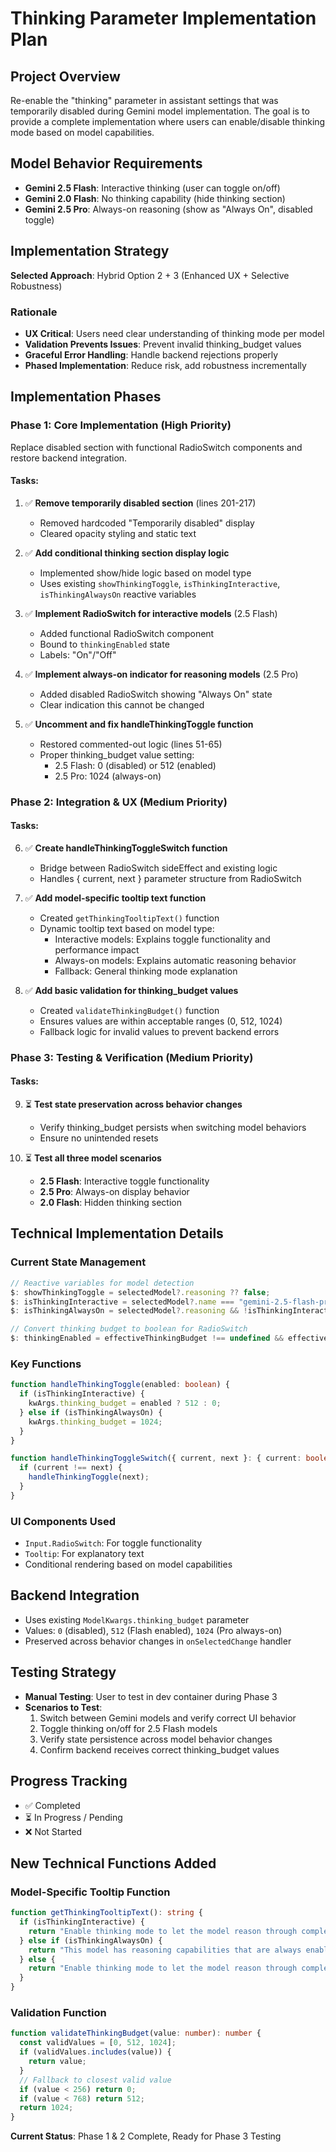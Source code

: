 # Thinking Parameter Implementation Plan

## Project Overview
Re-enable the "thinking" parameter in assistant settings that was temporarily disabled during Gemini model implementation. The goal is to provide a complete implementation where users can enable/disable thinking mode based on model capabilities.

## Model Behavior Requirements
- **Gemini 2.5 Flash**: Interactive thinking (user can toggle on/off)
- **Gemini 2.0 Flash**: No thinking capability (hide thinking section)
- **Gemini 2.5 Pro**: Always-on reasoning (show as "Always On", disabled toggle)

## Implementation Strategy
**Selected Approach**: Hybrid Option 2 + 3 (Enhanced UX + Selective Robustness)

### Rationale
- **UX Critical**: Users need clear understanding of thinking mode per model
- **Validation Prevents Issues**: Prevent invalid thinking_budget values
- **Graceful Error Handling**: Handle backend rejections properly
- **Phased Implementation**: Reduce risk, add robustness incrementally

## Implementation Phases

### Phase 1: Core Implementation (High Priority)
Replace disabled section with functional RadioSwitch components and restore backend integration.

#### Tasks:
1. ✅ **Remove temporarily disabled section** (lines 201-217)
   - Removed hardcoded "Temporarily disabled" display
   - Cleared opacity styling and static text

2. ✅ **Add conditional thinking section display logic**
   - Implemented show/hide logic based on model type
   - Uses existing `showThinkingToggle`, `isThinkingInteractive`, `isThinkingAlwaysOn` reactive variables

3. ✅ **Implement RadioSwitch for interactive models** (2.5 Flash)
   - Added functional RadioSwitch component
   - Bound to `thinkingEnabled` state
   - Labels: "On"/"Off"

4. ✅ **Implement always-on indicator for reasoning models** (2.5 Pro)
   - Added disabled RadioSwitch showing "Always On" state
   - Clear indication this cannot be changed

5. ✅ **Uncomment and fix handleThinkingToggle function**
   - Restored commented-out logic (lines 51-65)
   - Proper thinking_budget value setting:
     - 2.5 Flash: 0 (disabled) or 512 (enabled)
     - 2.5 Pro: 1024 (always-on)

### Phase 2: Integration & UX (Medium Priority)

#### Tasks:
6. ✅ **Create handleThinkingToggleSwitch function**
   - Bridge between RadioSwitch sideEffect and existing logic
   - Handles { current, next } parameter structure from RadioSwitch

7. ✅ **Add model-specific tooltip text function**
   - Created `getThinkingTooltipText()` function
   - Dynamic tooltip text based on model type:
     - Interactive models: Explains toggle functionality and performance impact
     - Always-on models: Explains automatic reasoning behavior
     - Fallback: General thinking mode explanation

8. ✅ **Add basic validation for thinking_budget values**
   - Created `validateThinkingBudget()` function
   - Ensures values are within acceptable ranges (0, 512, 1024)
   - Fallback logic for invalid values to prevent backend errors

### Phase 3: Testing & Verification (Medium Priority)

#### Tasks:
9. ⏳ **Test state preservation across behavior changes**
   - Verify thinking_budget persists when switching model behaviors
   - Ensure no unintended resets

10. ⏳ **Test all three model scenarios**
    - **2.5 Flash**: Interactive toggle functionality
    - **2.5 Pro**: Always-on display behavior  
    - **2.0 Flash**: Hidden thinking section

## Technical Implementation Details

### Current State Management
```typescript
// Reactive variables for model detection
$: showThinkingToggle = selectedModel?.reasoning ?? false;
$: isThinkingInteractive = selectedModel?.name === "gemini-2.5-flash-preview-05-20" || selectedModel?.name === "gemini-2.5-flash";
$: isThinkingAlwaysOn = selectedModel?.reasoning && !isThinkingInteractive;

// Convert thinking budget to boolean for RadioSwitch
$: thinkingEnabled = effectiveThinkingBudget !== undefined && effectiveThinkingBudget > 0;
```

### Key Functions
```typescript
function handleThinkingToggle(enabled: boolean) {
  if (isThinkingInteractive) {
    kwArgs.thinking_budget = enabled ? 512 : 0;
  } else if (isThinkingAlwaysOn) {
    kwArgs.thinking_budget = 1024;
  }
}

function handleThinkingToggleSwitch({ current, next }: { current: boolean; next: boolean }) {
  if (current !== next) {
    handleThinkingToggle(next);
  }
}
```

### UI Components Used
- `Input.RadioSwitch`: For toggle functionality
- `Tooltip`: For explanatory text
- Conditional rendering based on model capabilities

## Backend Integration
- Uses existing `ModelKwargs.thinking_budget` parameter
- Values: `0` (disabled), `512` (Flash enabled), `1024` (Pro always-on)
- Preserved across behavior changes in `onSelectedChange` handler

## Testing Strategy
- **Manual Testing**: User to test in dev container during Phase 3
- **Scenarios to Test**:
  1. Switch between Gemini models and verify correct UI behavior
  2. Toggle thinking on/off for 2.5 Flash models
  3. Verify state persistence across model behavior changes
  4. Confirm backend receives correct thinking_budget values

## Progress Tracking
- ✅ Completed
- ⏳ In Progress / Pending
- ❌ Not Started

## New Technical Functions Added

### Model-Specific Tooltip Function
```typescript
function getThinkingTooltipText(): string {
  if (isThinkingInteractive) {
    return "Enable thinking mode to let the model reason through complex problems step by step. This can improve answer quality for complex questions but may increase response time.";
  } else if (isThinkingAlwaysOn) {
    return "This model has reasoning capabilities that are always enabled. The model will automatically think through complex problems before responding.";
  } else {
    return "Enable thinking mode to let the model reason through complex problems step by step before providing an answer.";
  }
}
```

### Validation Function
```typescript
function validateThinkingBudget(value: number): number {
  const validValues = [0, 512, 1024];
  if (validValues.includes(value)) {
    return value;
  }
  // Fallback to closest valid value
  if (value < 256) return 0;
  if (value < 768) return 512;
  return 1024;
}
```

**Current Status**: Phase 1 & 2 Complete, Ready for Phase 3 Testing
